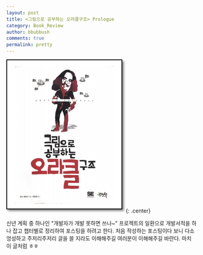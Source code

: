 ```yaml
---
layout: post
title: <그림으로 공부하는 오라클구조> Prologue
category: Book_Review
author: bbubbush
comments: true
permalink: pretty
---
```

![그림으로 공부하는 오라클구조 표지](/assets/img/book_review/01_oracle_architecture/prologue_01.png){: .center}

신년 계획 중 하나인 "개발자가 개발 못하면 쓰나~" 프로젝트의 일환으로 개발서적을 하나 잡고 챕터별로 정리하여 포스팅을 하려고 한다. 처음 작성하는 포스팅이다 보니 다소 엉성하고 주저리주저리 글을 쓸 지라도 이해해주길 여러분이 이해해주길 바란다. 마치 이 글처럼 ㅎㅎ



